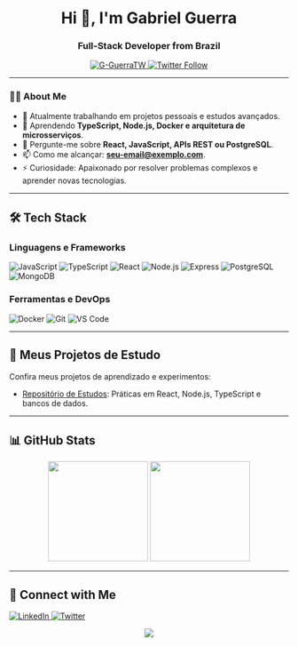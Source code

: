 <h1 align="center">Hi 👋, I'm Gabriel Guerra</h1>
<h3 align="center">Full-Stack Developer from Brazil</h3>

<p align="center">
  <a href="https://github.com/G-GuerraTW">
    <img src="https://komarev.com/ghpvc/?username=G-GuerraTW&label=Profile%20views&color=0e75b6&style=flat" alt="G-GuerraTW" />
  </a>
  <a href="https://twitter.com/halmyradov">
    <img src="https://img.shields.io/twitter/follow/halmyradov?style=social" alt="Twitter Follow" />
  </a>
</p>

---

### 👨‍💻 About Me
- 🔭 Atualmente trabalhando em projetos pessoais e estudos avançados.
- 🌱 Aprendendo **TypeScript, Node.js, Docker e arquitetura de microsserviços**.
- 💬 Pergunte-me sobre **React, JavaScript, APIs REST ou PostgreSQL**.
- 📫 Como me alcançar: **seu-email@exemplo.com**.
- ⚡ Curiosidade: Apaixonado por resolver problemas complexos e aprender novas tecnologias.

---

## 🛠 Tech Stack
### Linguagens e Frameworks
![JavaScript](https://img.shields.io/badge/-JavaScript-000?&logo=JavaScript)
![TypeScript](https://img.shields.io/badge/-TypeScript-000?&logo=TypeScript)
![React](https://img.shields.io/badge/-React-000?&logo=React)
![Node.js](https://img.shields.io/badge/-Node.js-000?&logo=Node.js)
![Express](https://img.shields.io/badge/-Express-000?&logo=Express)
![PostgreSQL](https://img.shields.io/badge/-PostgreSQL-000?&logo=PostgreSQL)
![MongoDB](https://img.shields.io/badge/-MongoDB-000?&logo=MongoDB)

### Ferramentas e DevOps
![Docker](https://img.shields.io/badge/-Docker-000?&logo=Docker)
![Git](https://img.shields.io/badge/-Git-000?&logo=Git)
![VS Code](https://img.shields.io/badge/-VS%20Code-000?&logo=Visual-Studio-Code)

---

## 🌱 Meus Projetos de Estudo
Confira meus projetos de aprendizado e experimentos:
- [Repositório de Estudos](https://github.com/G-GuerraTW/Estudo): Práticas em React, Node.js, TypeScript e bancos de dados.

---

## 📊 GitHub Stats
<p align="center">
  <img height="180em" src="https://github-readme-stats.vercel.app/api?username=G-GuerraTW&show_icons=true&theme=react&hide_border=true&bg_color=1F222E&title_color=F85D7F&icon_color=F8D866" />
  <img height="180em" src="https://github-readme-stats.vercel.app/api/top-langs/?username=G-GuerraTW&layout=compact&theme=react&hide_border=true&bg_color=1F222E&title_color=F85D7F&icon_color=F8D866" />
</p>

---

## 🤝 Connect with Me
<p align="left">
  <a href="https://linkedin.com/in/seu-linkedin" target="_blank">
    <img src="https://img.shields.io/badge/-LinkedIn-0077B5?style=flat&logo=linkedin&logoColor=white" alt="LinkedIn"/>
  </a>
  <a href="https://twitter.com/halmyradov" target="_blank">
    <img src="https://img.shields.io/badge/-Twitter-1DA1F2?style=flat&logo=twitter&logoColor=white" alt="Twitter"/>
  </a>
</p>

<p align="center"> 
  <img src="https://profile-counter.glitch.me/G-GuerraTW/count.svg" />
</p>
